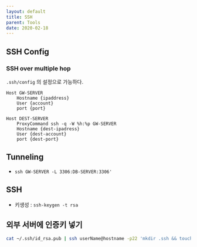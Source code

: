 ```yaml
---
layout: default
title: SSH
parent: Tools
date: 2020-02-18
---
```


## SSH Config

### SSH over multiple hop

`.ssh/config` 의 설정으로 가능하다.

```plain
Host GW-SERVER
    Hostname {ipaddress}
    User {account}
    port {port}

Host DEST-SERVER
    ProxyCommand ssh -q -W %h:%p GW-SERVER
    Hostname {dest-ipadress}
    User {dest-account}
    port {dest-port}
```

## Tunneling

- ```ssh GW-SERVER -L 3306:DB-SERVER:3306'```

## SSH

- 키생성 : ```ssh-keygen -t rsa```

## 외부 서버에 인증키 넣기

```bash
cat ~/.ssh/id_rsa.pub | ssh userName@hostname -p22 'mkdir .ssh && touch ~/.ssh/authorized_keys && cat >> ~/.ssh/authorized_keys'
```